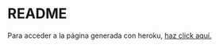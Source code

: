 # README

Para acceder a la página generada con heroku, [haz click aquí.](https://hidden-eyrie-69483.herokuapp.com/)

